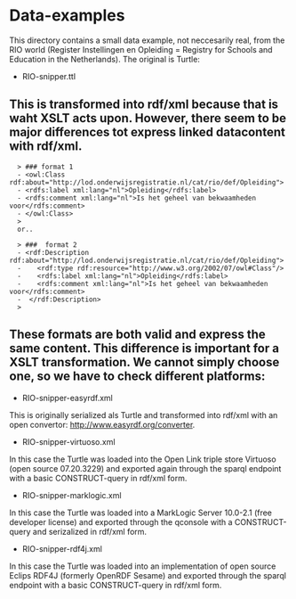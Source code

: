 # Data-examples

This directory contains  a small data example, not neccesarily real, from the RIO world (Register Instellingen en Opleiding = Registry for Schools and Education in the Netherlands). The original is Turtle:

* RIO-snipper.ttl

## This is transformed into rdf/xml because that is waht XSLT acts upon. However, there seem to be major differences tot express linked datacontent with rdf/xml. 

      > ### format 1
      - <owl:Class rdf:about="http://lod.onderwijsregistratie.nl/cat/rio/def/Opleiding">
      -	<rdfs:label xml:lang="nl">Opleiding</rdfs:label>
      -	<rdfs:comment xml:lang="nl">Is het geheel van bekwaamheden voor</rdfs:comment>
      - </owl:Class>
      >
      or..

      > ###  format 2
      - <rdf:Description rdf:about="http://lod.onderwijsregistratie.nl/cat/rio/def/Opleiding">
      -    <rdf:type rdf:resource="http://www.w3.org/2002/07/owl#Class"/>
      -    <rdfs:label xml:lang="nl">Opleiding</rdfs:label>
      -    <rdfs:comment xml:lang="nl">Is het geheel van bekwaamheden voor</rdfs:comment>
      -  </rdf:Description>
      >

## These formats are both valid and express the same content. This difference is important for a XSLT transformation.  We cannot simply choose one, so we have to check different platforms:

* RIO-snipper-easyrdf.xml

This is originally serialized als Turtle and transformed into  rdf/xml  with an open convertor: 
http://www.easyrdf.org/converter. 

* RIO-snipper-virtuoso.xml

In this case the Turtle was loaded into the Open Link triple store Virtuoso (open source 07.20.3229) and exported again through the sparql endpoint with a basic CONSTRUCT-query in rdf/xml form.

* RIO-snipper-marklogic.xml

In this case the Turtle was loaded into a MarkLogic Server 10.0-2.1 (free developer license) and exported through the qconsole with a CONSTRUCT-query and  serizalized in rdf/xml form.

* RIO-snipper-rdf4j.xml

In this case the Turtle was loaded into an implementation of  open source Eclips RDF4J (formerly OpenRDF Sesame) and exported through the sparql endpoint with a basic CONSTRUCT-query in rdf/xml form.






